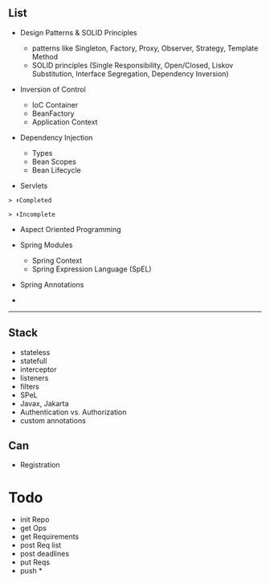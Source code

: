 ## List
- Design Patterns & SOLID Principles
  - patterns like Singleton, Factory, Proxy, Observer, Strategy, Template Method
  - SOLID principles (Single Responsibility, Open/Closed, Liskov Substitution, Interface Segregation, Dependency Inversion)

- Inversion of Control
  - IoC Container
  - BeanFactory
  - Application Context

- Dependency Injection
  - Types
  - Bean Scopes
  - Bean Lifecycle

- Servlets

```
> ⬆️Completed

> ⬇️Incomplete
```

- Aspect Oriented Programming

- Spring Modules
  - Spring Context
  - Spring Expression Language (SpEL)

- Spring Annotations

- 




---

## Stack
- stateless
- statefull
- interceptor
- listeners
- filters
- SPeL
- Javax, Jakarta
- Authentication vs. Authorization
- custom annotations




## Can
- Registration





# Todo
- init Repo
- get Ops
- get Requirements
- post Req list
- post deadlines
- put Reqs
- push *